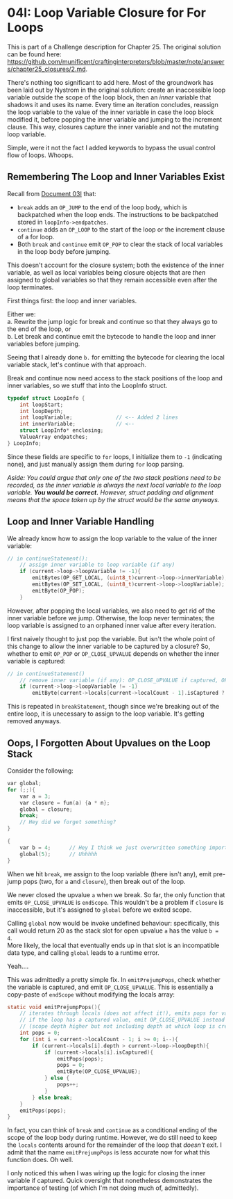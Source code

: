 # 04I: Loop Variable Closure for For Loops

This is part of a Challenge description for Chapter 25. The original solution can be found here: https://github.com/munificent/craftinginterpreters/blob/master/note/answers/chapter25_closures/2.md.

There's nothing too significant to add here. Most of the groundwork has been laid out by Nystrom in the original solution: create an inaccessible loop variable outside the scope of the loop block, then an *inner* variable that shadows it and uses its name. Every time an iteration concludes, reassign the loop variable to the value of the inner variable in case the loop block modified it, before popping the inner variable and jumping to the increment clause. This way, closures capture the inner variable and not the mutating loop variable.

Simple, were it not the fact I added keywords to bypass the usual control flow of loops. Whoops.

## Remembering The Loop and Inner Variables Exist

Recall from [Document 03I](03I_BreakAndContinue.md) that:
- `break` adds an `OP_JUMP` to the end of the loop body, which is backpatched when the loop ends. The instructions to be backpatched stored in `loopInfo->endpatches`.
- `continue` adds an `OP_LOOP` to the start of the loop or the increment clause of a for loop.
- Both `break` and `continue` emit `OP_POP` to clear the stack of local variables in the loop body before jumping.

This doesn't account for the closure system; both the existence of the inner variable, as well as local variables being closure objects that are *then* assigned to global variables so that they remain accessible even after the loop terminates.

First things first: the loop and inner variables.

Either we:  
a. Rewrite the jump logic for break and continue so that they always go to the end of the loop, or  
b. Let break and continue emit the bytecode to handle the loop and inner variables before jumping.

Seeing that I already done `b.` for emitting the bytecode for clearing the local variable stack, let's continue with that approach.

Break and continue now need access to the stack positions of the loop and inner variables, so we stuff that into the LoopInfo struct.

```c
typedef struct LoopInfo {
    int loopStart;
    int loopDepth;
    int loopVariable;              // <-- Added 2 lines
    int innerVariable;             // <--
    struct LoopInfo* enclosing;
    ValueArray endpatches;
} LoopInfo;
```

Since these fields are specific to `for` loops, I initialize them to `-1` (indicating none), and just manually assign them during `for` loop parsing.

*Aside: You could argue that only one of the two stack positions need to be recorded, as the inner variable is always the next local variable to the loop variable. **You would be correct.** However, struct padding and alignment means that the space taken up by the struct would be the same anyways.*

## Loop and Inner Variable Handling

We already know how to assign the loop variable to the value of the inner variable:

```c
// in continueStatement():
    // assign inner variable to loop variable (if any)
    if (current->loop->loopVariable != -1){
        emitBytes(OP_GET_LOCAL, (uint8_t)current->loop->innerVariable);
        emitBytes(OP_SET_LOCAL, (uint8_t)current->loop->loopVariable);
        emitByte(OP_POP);
    }
```

However, after popping the local variables, we also need to get rid of the inner variable before we jump. Otherwise, the loop never terminates; the loop variable is assigned to an orphaned inner value after every iteration.

I first naively thought to just pop the variable. But isn't the whole point of this change to allow the inner variable to be captured by a closure? So, whether to emit `OP_POP` or `OP_CLOSE_UPVALUE` depends on whether the inner variable is captured:

```c
// in continueStatement()
    // remove inner variable (if any): OP_CLOSE_UPVALUE if captured, OP_POP otherwise
    if (current->loop->loopVariable != -1)
        emitByte(current->locals[current->localCount - 1].isCaptured ? OP_CLOSE_UPVALUE : OP_POP);
```

This is repeated in `breakStatement`, though since we're breaking out of the entire loop, it is unecessary to assign to the loop variable. It's getting removed anyways.

## Oops, I Forgotten About Upvalues on the Loop Stack

Consider the following:

```c
var global;
for (;;){
    var a = 3;
    var closure = fun(a) {a * n};
    global = closure;
    break;
    // Hey did we forget something?
}

{
    var b = 4;      // Hey I think we just overwritten something important
    global(5);      // Uhhhhh
}
```

When we hit `break`, we assign to the loop variable (there isn't any), emit pre-jump pops (two, for `a` and `closure`), then break out of the loop.

We never closed the upvalue `a` when we break. So far, the only function that emits `OP_CLOSE_UPVALUE` is `endScope`. This wouldn't be a problem if `closure` is inaccessible, but it's assigned to `global` before we exited scope.

Calling `global` now would be invoke undefined behaviour: specifically, this call would return 20 as the stack slot for open upvalue `a` has the value `b = 4`.  
More likely, the local that eventually ends up in that slot is an incompatible data type, and calling `global` leads to a runtime error.

Yeah....

This was admittedly a pretty simple fix. In `emitPrejumpPops`, check whether the variable is captured, and emit `OP_CLOSE_UPVALUE`. This is essentially a copy-paste of `endScope` without modifying the locals array:

```c
static void emitPrejumpPops(){
    // iterates through locals (does not affect it!), emits pops for values within the loop
    // if the loop has a captured value, emit OP_CLOSE_UPVALUE instead
    // (scope depth higher but not including depth at which loop is created)
    int pops = 0;
    for (int i = current->localCount - 1; i >= 0; i--){
        if (current->locals[i].depth > current->loop->loopDepth){
            if (current->locals[i].isCaptured){
                emitPops(pops);
                pops = 0;
                emitByte(OP_CLOSE_UPVALUE);
            } else {
                pops++;
            }
        } else break;
    }
    emitPops(pops);
}
```

In fact, you can think of `break` and `continue` as a conditional ending of the scope of the loop body during runtime. However, we do still need to keep the `locals` contents around for the remainder of the loop that *doesn't* exit. I admit that the name `emitPrejumpPops` is less accurate now for what this function does. Oh well.

I only noticed this when I was wiring up the logic for closing the inner variable if captured. Quick oversight that nonetheless demonstrates the importance of testing (of which I'm not doing much of, admittedly).